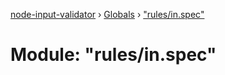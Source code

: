 [node-input-validator](../README.md) › [Globals](../globals.md) › ["rules/in.spec"](_rules_in_spec_.md)

# Module: "rules/in.spec"


